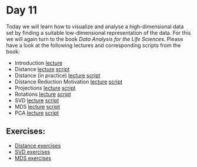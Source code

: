 # Day 11

Today we will learn how to visualize and analyse a high-dimensional data set by finding a suitable low-dimensional representation of the data. For this we will again turn to the book *Data Analysis for the Life Sciences*. Please have a look at the following lectures and corresponding scripts from the book:

- Introduction [lecture](https://www.youtube.com/watch?v=sBgMdGUTYWY)
- Distance [lecture](https://www.youtube.com/watch?v=QYlggeDGLmc)  [script](http://genomicsclass.github.io/book/pages/distance.html)
- Distance (in practice) [lecture](https://www.youtube.com/watch?v=B0MFoHr23u8)  [script](http://genomicsclass.github.io/book/pages/distance.html)
- Distance Reduction Motivation [lecture](https://www.youtube.com/watch?v=uu964pCDGaw)  [script](http://genomicsclass.github.io/book/pages/distance.html)
- Projections [lecture](https://www.youtube.com/watch?v=yPecNb3-UXw)  [script](http://genomicsclass.github.io/book/pages/projections.html)
- Rotations [lecture](https://www.youtube.com/watch?v=QYbeZXKQsCc)  [script](http://genomicsclass.github.io/book/pages/rotations.html)
- SVD [lecture](https://www.youtube.com/watch?v=5K-h9eOilsg)  [script](http://genomicsclass.github.io/book/pages/svd.html)
- MDS [lecture](https://www.youtube.com/watch?v=RKncuSbrF_o)  [script](https://github.com/genomicsclass/labs/blob/master/highdim/mds.Rmd)
- PCA [lecture](https://www.youtube.com/watch?v=-bbLn9tv7i8)  [script](http://genomicsclass.github.io/book/pages/pca_motivation.html)



## Exercises:

-   [Distance exercises](http://genomicsclass.github.io/book/pages/distance_exercises.html)
-   [SVD exercises](http://genomicsclass.github.io/book/pages/svd_exercises.html)
-   [MDS exercises](http://genomicsclass.github.io/book/pages/mds_exercises.html)
